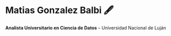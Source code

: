 # Matias Gonzalez Balbi 🖋️

**Analista Universitario en Ciencia de Datos** – Universidad Nacional de Luján  



